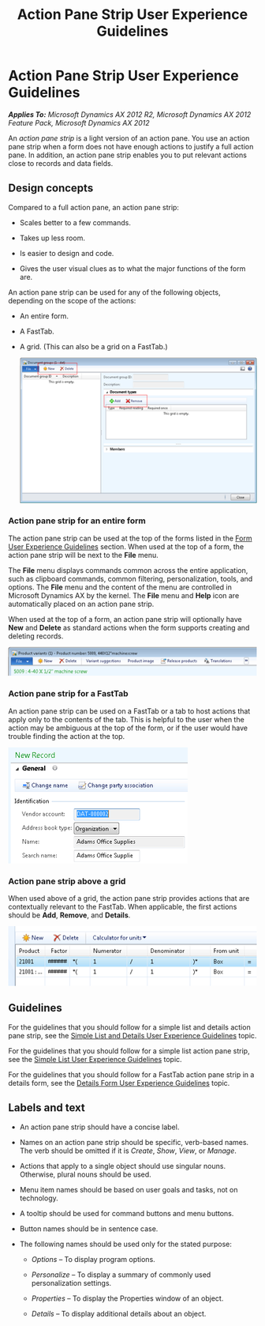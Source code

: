 ﻿---
title: Action Pane Strip User Experience Guidelines
TOCTitle: Action Pane Strip
ms:assetid: 9c6c3b52-fcde-4b84-a408-bb7c563f1526
ms:mtpsurl: https://msdn.microsoft.com/en-us/library/Gg886602(v=AX.60)
ms:contentKeyID: 35267966
ms.date: 11/07/2012
mtps_version: v=AX.60
---

# Action Pane Strip User Experience Guidelines 


_**Applies To:** Microsoft Dynamics AX 2012 R2, Microsoft Dynamics AX 2012 Feature Pack, Microsoft Dynamics AX 2012_

An *action pane strip* is a light version of an action pane. You use an action pane strip when a form does not have enough actions to justify a full action pane. In addition, an action pane strip enables you to put relevant actions close to records and data fields.

## Design concepts

Compared to a full action pane, an action pane strip:

  - Scales better to a few commands.

  - Takes up less room.

  - Is easier to design and code.

  - Gives the user visual clues as to what the major functions of the form are.

An action pane strip can be used for any of the following objects, depending on the scope of the actions:

  - An entire form.

  - A FastTab.

  - A grid. (This can also be a grid on a FastTab.)
    
    ![Callout of action pane strips](images/Gg886602.ActionPaneStrip_01(AX.60).png "Callout of action pane strips")

### Action pane strip for an entire form

The action pane strip can be used at the top of the forms listed in the [Form User Experience Guidelines](form-user-experience-guidelines.md) section. When used at the top of a form, the action pane strip will be next to the **File** menu.

The **File** menu displays commands common across the entire application, such as clipboard commands, common filtering, personalization, tools, and options. The **File** menu and the content of the menu are controlled in Microsoft Dynamics AX by the kernel. The **File** menu and **Help** icon are automatically placed on an action pane strip.

When used at the top of a form, an action pane strip will optionally have **New** and **Delete** as standard actions when the form supports creating and deleting records.

![Action pane strip at the top of a form](images/Gg848145.ActionPaneStrip_02(en-us,AX.60).png "Action pane strip at the top of a form")

### Action pane strip for a FastTab

An action pane strip can be used on a FastTab or a tab to host actions that apply only to the contents of the tab. This is helpful to the user when the action may be ambiguous at the top of the form, or if the user would have trouble finding the action at the top.

![Action pane strip in a FastTab](images/Gg886602.ActionPaneStrip_03(AX.60).png "Action pane strip in a FastTab")

### Action pane strip above a grid

When used above of a grid, the action pane strip provides actions that are contextually relevant to the FastTab. When applicable, the first actions should be **Add**, **Remove**, and **Details**.

![Action pane strip above a grid](images/Gg886602.ActionPaneStrip_04(AX.60).png "Action pane strip above a grid")

## Guidelines

For the guidelines that you should follow for a simple list and details action pane strip, see the [Simple List and Details User Experience Guidelines](simple-list-and-details-user-experience-guidelines.md) topic.

For the guidelines that you should follow for a simple list action pane strip, see the [Simple List User Experience Guidelines](simple-list-user-experience-guidelines.md) topic.

For the guidelines that you should follow for a FastTab action pane strip in a details form, see the [Details Form User Experience Guidelines](details-form-user-experience-guidelines.md) topic.

## Labels and text

  - An action pane strip should have a concise label.

  - Names on an action pane strip should be specific, verb-based names. The verb should be omitted if it is *Create*, *Show*, *View*, or *Manage*.

  - Actions that apply to a single object should use singular nouns. Otherwise, plural nouns should be used.

  - Menu item names should be based on user goals and tasks, not on technology.

  - A tooltip should be used for command buttons and menu buttons.

  - Button names should be in sentence case.

  - The following names should be used only for the stated purpose:
    
      - *Options* – To display program options.
    
      - *Personalize* – To display a summary of commonly used personalization settings.
    
      - *Properties* – To display the Properties window of an object.
    
      - *Details* – To display additional details about an object.

